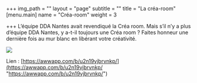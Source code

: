 +++
img_path = ""
layout = "page"
subtitle = ""
title = "La créa-room"
[menu.main]
name = "Créa-room"
weight = 3

+++
L’équipe DDA Nantes avait revendiqué la Créa room. Mais s’il n’y a plus d’équipe DDA Nantes, y a-t-il toujours une Créa room ? Faites honneur une dernière fois au mur blanc en libérant votre créativité.

![](/images/IMG_20191009_095257.jpg)

Lien : [https://awwapp.com/b/u2n19vjbrvnkp/](https://awwapp.com/b/u2n19vjbrvnkp/ "https://awwapp.com/b/u2n19vjbrvnkp/")